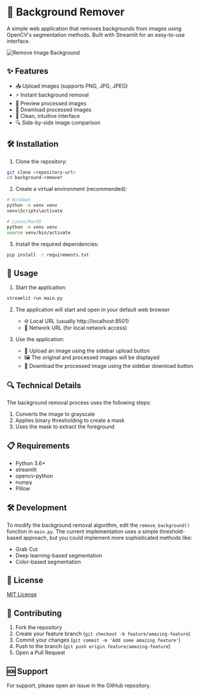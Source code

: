 # 🎨 Background Remover

A simple web application that removes backgrounds from images using OpenCV's segmentation methods. Built with Streamlit for an easy-to-use interface.

![Remove Image Background](https://github.com/user-attachments/assets/92e1f097-a17f-4b8d-85be-275b8c08e5e7)

## ✨ Features

- 📤 Upload images (supports PNG, JPG, JPEG)
- ⚡ Instant background removal
- 👀 Preview processed images
- 💾 Download processed images
- 🧼 Clean, intuitive interface
- 🔍 Side-by-side image comparison

## 🛠️ Installation

1. Clone the repository:

```bash
git clone <repository-url>
cd background-remover
```

2. Create a virtual environment (recommended):

```bash
# Windows
python -m venv venv
venv\Scripts\activate

# Linux/MacOS
python -m venv venv
source venv/bin/activate
```

3. Install the required dependencies:

```bash
pip install -r requirements.txt
```

## 🚀 Usage

1. Start the application:

```bash
streamlit run main.py
```

2. The application will start and open in your default web browser
   - 🌐 Local URL (usually http://localhost:8501)
   - 📡 Network URL (for local network access)

3. Use the application:
   - 📂 Upload an image using the sidebar upload button
   - 🖼️ The original and processed images will be displayed
   - 💾 Download the processed image using the sidebar download button

## 🔍 Technical Details

The background removal process uses the following steps:
1. Converts the image to grayscale
2. Applies binary thresholding to create a mask
3. Uses the mask to extract the foreground

## 📋 Requirements

- Python 3.6+
- streamlit
- opencv-python
- numpy
- Pillow

## 🛠️ Development

To modify the background removal algorithm, edit the `remove_background()` function in `main.py`. The current implementation uses a simple threshold-based approach, but you could implement more sophisticated methods like:
- Grab Cut
- Deep learning-based segmentation
- Color-based segmentation

## 📜 License

[MIT License](LICENSE)

## 🤝 Contributing

1. Fork the repository
2. Create your feature branch (`git checkout -b feature/amazing-feature`)
3. Commit your changes (`git commit -m 'Add some amazing feature'`)
4. Push to the branch (`git push origin feature/amazing-feature`)
5. Open a Pull Request

## 🆘 Support

For support, please open an issue in the GitHub repository.